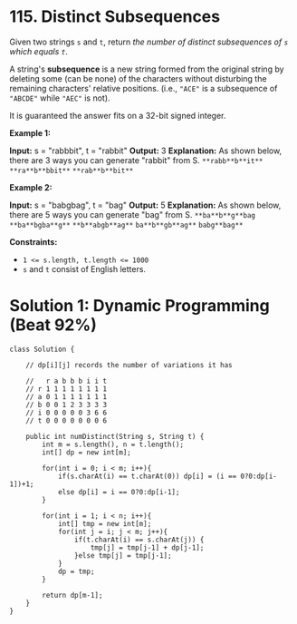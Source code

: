 # 115. Distinct Subsequences
Given two strings  `s`  and  `t`, return  _the number of distinct subsequences of  `s`  which equals  `t`_.

A string's  **subsequence**  is a new string formed from the original string by deleting some (can be none) of the characters without disturbing the remaining characters' relative positions. (i.e.,  `"ACE"`  is a subsequence of  `"ABCDE"`  while  `"AEC"`  is not).

It is guaranteed the answer fits on a 32-bit signed integer.

**Example 1:**

**Input:** s = "rabbbit", t = "rabbit"
**Output:** 3
**Explanation:**
As shown below, there are 3 ways you can generate "rabbit" from S.
`**rabb**b**it**`
`**ra**b**bbit**`
`**rab**b**bit**`

**Example 2:**

**Input:** s = "babgbag", t = "bag"
**Output:** 5
**Explanation:**
As shown below, there are 5 ways you can generate "bag" from S.
`**ba**b**g**bag`
`**ba**bgba**g**`
`**b**abgb**ag**`
`ba**b**gb**ag**`
`babg**bag**`

**Constraints:**

-   `1 <= s.length, t.length <= 1000`
-   `s`  and  `t`  consist of English letters.


# Solution 1: Dynamic Programming (Beat 92%)
```
class Solution {
    
    // dp[i][j] records the number of variations it has
    
    //   r a b b b i i t
    // r 1 1 1 1 1 1 1 1
    // a 0 1 1 1 1 1 1 1
    // b 0 0 1 2 3 3 3 3
    // i 0 0 0 0 0 3 6 6
    // t 0 0 0 0 0 0 0 6
    
    public int numDistinct(String s, String t) {
        int m = s.length(), n = t.length();
        int[] dp = new int[m];
        
        for(int i = 0; i < m; i++){
            if(s.charAt(i) == t.charAt(0)) dp[i] = (i == 0?0:dp[i-1])+1;
            else dp[i] = i == 0?0:dp[i-1];
        }
        
        for(int i = 1; i < n; i++){
            int[] tmp = new int[m];
            for(int j = i; j < m; j++){
                if(t.charAt(i) == s.charAt(j)) {
                    tmp[j] = tmp[j-1] + dp[j-1];
                }else tmp[j] = tmp[j-1];
            }
            dp = tmp;
        }
        
        return dp[m-1];
    }
}
```
